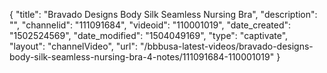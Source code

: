 {
    "title": "Bravado Designs Body Silk Seamless Nursing Bra",
    "description": "",
    "channelid": "111091684",
    "videoid": "110001019",
    "date_created": "1502524569",
    "date_modified": "1504049169",
    "type": "captivate",
    "layout": "channelVideo",
    "url": "\/bbbusa-latest-videos\/bravado-designs-body-silk-seamless-nursing-bra-4-notes\/111091684-110001019"
}